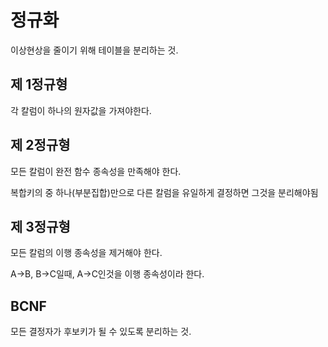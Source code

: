 # 정규화
이상현상을 줄이기 위해 테이블을 분리하는 것.

## 제 1정규형
각 칼럼이 하나의 원자값을 가져야한다.

## 제 2정규형
모든 칼럼이 완전 함수 종속성을 만족해야 한다.

복합키의 중 하나(부분집합)만으로 다른 칼럼을 유일하게 결정하면 그것을 분리해야됨

## 제 3정규형
모든 칼럼의 이행 종속성을 제거해야 한다.

A->B, B->C일때, A->C인것을 이행 종속성이라 한다.

## BCNF
모든 결정자가 후보키가 될 수 있도록 분리하는 것.
